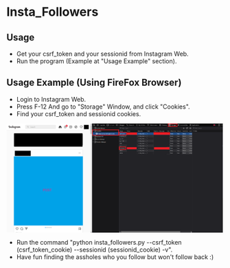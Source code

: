 # Insta_Followers

  ## Usage
  
  * Get your csrf_token and your sessionid from Instagram Web.
  * Run the program (Example at "Usage Example" section).
  

  ## Usage Example (Using FireFox Browser)
  
  * Login to Instagram Web.
  * Press F-12 And go to "Storage" Window, and click "Cookies".
  * Find your csrf_token and sessionid cookies.

<img align="center" src="https://raw.githubusercontent.com/yoavshah/Insta_followers/master/images/get_csrf_sessionid.png" />

  * Run the command "python insta_followers.py --csrf_token (csrf_token_cookie) --sessionid (sessionid_cookie) -v".
  * Have fun finding the assholes who you follow but won't follow back :)




